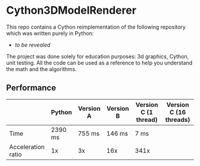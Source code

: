 # Cython3DModelRenderer


This repo contains a Cython reimplementation of the following repository which was written purely in Python:
- *to be revealed*

The project was done solely for education purposes: 3d graphics, Cython, unit testing. 
All the code can be used as a reference to help you understand the math and the algorithms.


## Performance

| | Python | Version A | Version B | Version C (1 thread) | Version C (16 threads) |
| --- | --- | --- | --- | --- | --- |
| Time | 2390 ms | 755 ms | 146 ms | 7 ms |
| Acceleration ratio | 1x | 3x | 16x | 341x |
